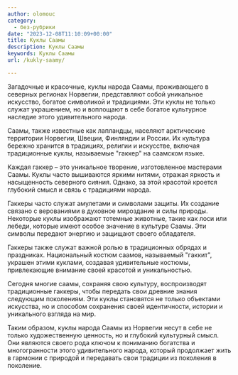 ```yaml
---
author: olomouc
category:
  - без-рубрики
date: "2023-12-08T11:10:09+00:00"
title: Куклы Саамы
description: Куклы Саамы
keywords: Куклы Саамы
url: /kukly-saamy/

---
```

  
Загадочные и красочные, куклы народа Саамы, проживающего в северных регионах Норвегии, представляют собой уникальное искусство, богатое символикой и традициями. Эти куклы не только служат украшением, но и воплощают в себе богатое культурное наследие этого удивительного народа.

Саамы, также известные как лапландцы, населяют арктические территории Норвегии, Швеции, Финляндии и России. Их культура бережно хранится в традициях, религии и искусстве, включая традиционные куклы, называемые "гаккер" на саамском языке.

Каждая гаккер – это уникальное творение, изготовленное мастерами Саамы. Куклы часто вышиваются яркими нитями, отражая яркость и насыщенность северного сияния. Однако, за этой красотой кроется глубокий смысл и связь с традициями народа.

Гаккеры часто служат амулетами и символами защиты. Их создание связано с верованиями в духовное мироздание и силы природы. Некоторые куклы изображают тотемные животные, такие как лоси или лебеди, которые имеют особое значение в культуре Саамы. Эти символы передают энергию и защищают своего обладателя.

Гаккеры также служат важной ролью в традиционных обрядах и праздниках. Национальный костюм саамов, называемый "гаккит", украшен этими куклами, создавая удивительные костюмы, привлекающие внимание своей красотой и уникальностью.

Сегодня многие саамы, сохраняя свою культуру, воспроизводят традиционные гаккеры, чтобы передать свои древние знания следующим поколениям. Эти куклы становятся не только объектами искусства, но и способом сохранения своей идентичности, истории и уникального взгляда на мир.

Таким образом, куклы народа Саамы из Норвегии несут в себе не только художественную ценность, но и глубокий культурный смысл. Они являются своего рода ключом к пониманию богатства и многогранности этого удивительного народа, который продолжает жить в гармонии с природой и передавать свои традиции из поколения в поколение.
